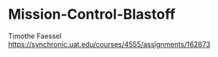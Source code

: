 # Mission-Control-Blastoff
Timothe Faessel
https://synchronic.uat.edu/courses/4555/assignments/162873
